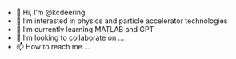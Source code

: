 - 👋 Hi, I’m @kcdeering
- 👀 I’m interested in physics and particle accelerator technologies
- 🌱 I’m currently learning MATLAB and GPT
- 💞️ I’m looking to collaborate on ...
- 📫 How to reach me ...

<!---
kcdeering/kcdeering is a ✨ special ✨ repository because its `README.md` (this file) appears on your GitHub profile.
You can click the Preview link to take a look at your changes.
--->
